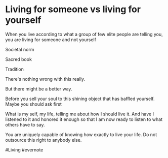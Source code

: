 # Living for someone vs living for yourself

When you live according to what a group of few elite people are telling you, you are living for someone and not yourself

Societal norm

Sacred book

Tradition

There's nothing wrong with this really.

But there might be a better way.

Before you sell your soul to this shining object that has baffled yourself. Maybe you should ask first

What is my self, my life, telling me about how I should live it. And have I listened to it and honored it enough so that I am now ready to listen to what others have to say.

You are uniquely capable of knowing how exactly to live your life. Do not outsource this right to anybody else.

\#Living #evernote

